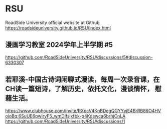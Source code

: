 # RSU
RoadSide University official website at Github 
https://roadsideuniversity.github.io/RSU/index.html

## 漫画学习教室 2024学年上半学期 #5
https://github.com/RoadSideUniversity/RSU/discussions/5#discussion-6330307

## 若耶溪-中国古诗词闲聊式漫读，每周一次录音课，在CH读一篇短诗，了解历史，依托文化，漫谈情怀， 慰藉生活。

https://www.clubhouse.com/invite/RXpcV4KnBDegQGYYyjE4BrRB86O4HVojoBq:6SuUE6pwIryF5_wmDlfsjxfbk-p4Kdswca6brhjCnLA
https://github.com/RoadSideUniversity/RSU/discussions/1
